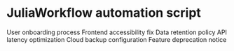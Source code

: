 # JuliaWorkflow automation script
User onboarding process
Frontend accessibility fix
Data retention policy
API latency optimization
Cloud backup configuration
Feature deprecation notice
